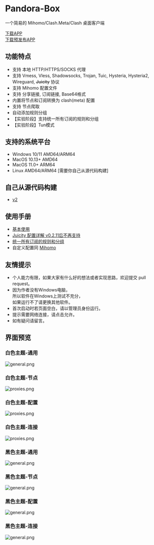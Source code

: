 # Pandora-Box
一个简易的 Mihomo/Clash.Meta/Clash 桌面客户端

[下载APP](https://github.com/snakem982/Pandora-Box/releases/latest)
<br>
[下载预发布APP](https://github.com/snakem982/Pandora-Box/releases/tag/Prerelease-v2)

## 功能特点
- 支持 本地 HTTP/HTTPS/SOCKS 代理
- 支持 Vmess, Vless, Shadowsocks, Trojan, Tuic, Hysteria, Hysteria2, Wireguard, ~~Juicity~~ 协议
- 支持 Mihomo 配置文件
- 支持 分享链接, 订阅链接, Base64格式
- 内置将节点和订阅转换为 clash(meta) 配置
- 支持 节点爬取
- 自动添加规则分组
- 【实验阶段】支持统一所有订阅的规则和分组
- 【实验阶段】Tun模式

##  支持的系统平台
- Windows 10/11 AMD64/ARM64
- MacOS 10.13+ AMD64
- MacOS 11.0+ ARM64
- Linux AMD64/ARM64 [需要你自己从源代码构建]

## 自己从源代码构建
- [v2](https://github.com/snakem982/Pandora-Box/tree/v2)

##  使用手册
- [基本使用](Manual-CN.md)
- [Juicity 配置详解 v0.2.11后不再支持](Juicity.md)
- [统一所有订阅的规则和分组](UnifiedRuleGrouping.md)
- 自定义配置同 [Mihomo](https://wiki.metacubex.one/config/)

## 友情提示
- 个人能力有限，如果大家有什么好的想法或者实现思路，欢迎提交 pull request。
- 因为作者没有Windows电脑，<br>所以软件在Windows上测试不充分，<br>如果运行不了请更换其他软件。
- 首次启动时若页面空白，请以管理员身份运行。
- 提示需要网络连接，请点击允许。
- 如有疑问请留言。

## 界面预览
### 白色主题-通用
![general.png](img%2F1.png)
### 白色主题-节点
![proxies.png](img%2F2.png)
### 白色主题-配置
![proxies.png](img%2F3.png)
### 白色主题-连接
![proxies.png](img%2F4.png)
### 黑色主题-通用
![general.png](img%2Fdark1.png)
### 黑色主题-节点
![general.png](img%2Fdark2.png)
### 黑色主题-配置
![general.png](img%2Fdark3.png)
### 黑色主题-连接
![general.png](img%2Fdark4.png)
